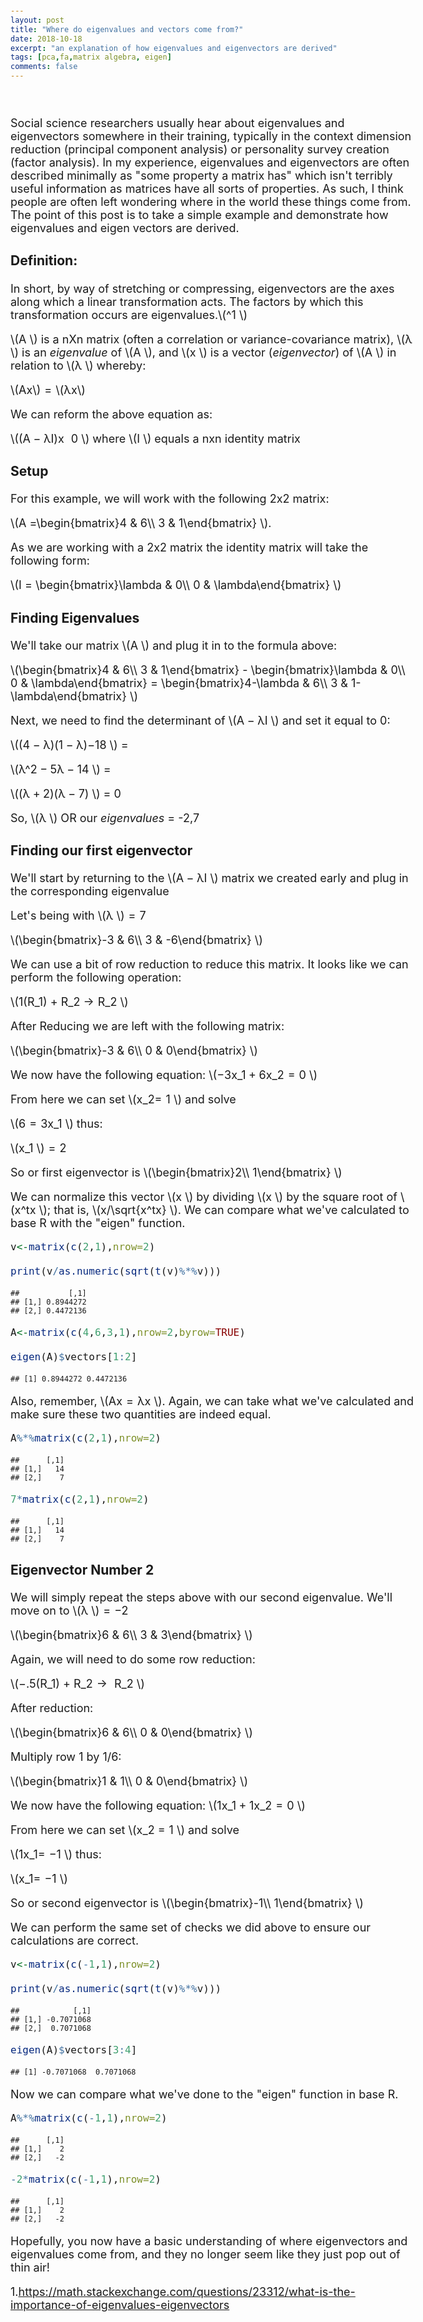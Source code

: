 ```yaml
---
layout: post
title: "Where do eigenvalues and vectors come from?"
date: 2018-10-18
excerpt: "an explanation of how eigenvalues and eigenvectors are derived"
tags: [pca,fa,matrix algebra, eigen]
comments: false
---
```


<style type="text/css">

h1.title {
  font-size: 38px;
  color: Black;
  font-face: Bold;
}

body, td {
   font-size: 18px;
}
code.r{
  font-size: 16px;
}
pre {
  font-size: 14px
}
</style>
<br>

Social science researchers usually hear about eigenvalues and eigenvectors somewhere in their training, typically in the context dimension reduction (principal component analysis) or personality survey creation (factor analysis). In my experience, eigenvalues and eigenvectors are often described minimally as "some property a matrix has" which isn't terribly useful information as matrices have all sorts of properties. As such, I think people are often left wondering where in the world these things come from. The point of this post is to take a simple example and demonstrate how eigenvalues and eigen vectors are derived.

### **Definition:**

In short, by way of stretching or compressing, eigenvectors are the axes along which a linear transformation acts. The factors by which this transformation occurs are eigenvalues.\\(^1 \\) 

\\(A \\) is a nXn matrix (often a correlation or variance-covariance matrix), \\(λ \\) is an *eigenvalue* of \\(A \\), and \\(x \\) is a vector (*eigenvector*) of \\(A \\) in relation to \\(λ \\) whereby:

\\(Ax\\) = \\(λx\\)

We can reform the above equation as:

\\((A − λI)x  0 \\) where \\(I \\) equals a nxn identity matrix

### **Setup**

For this example, we will work with the following 2x2 matrix:

\\(A =\\begin{bmatrix}4 & 6\\\\ 3 & 1\\end{bmatrix} \\).

As we are working with a 2x2 matrix the identity matrix will take the following form:

\\(I = \\begin{bmatrix}\\lambda & 0\\\\ 0 & \\lambda\\end{bmatrix} \\)

### **Finding Eigenvalues**

We'll take our matrix \\(A \\) and plug it in to the formula above:

\\(\\begin{bmatrix}4 & 6\\\\ 3 & 1\\end{bmatrix} - \\begin{bmatrix}\\lambda & 0\\\\ 0 & \\lambda\\end{bmatrix} = \\begin{bmatrix}4-\\lambda & 6\\\\ 3 & 1-\\lambda\\end{bmatrix} \\)

Next, we need to find the determinant of \\(A − λI \\) and set it equal to 0:

\\((4 − λ)(1 − λ)−18 \\) = <br />

\\(λ^2 − 5λ − 14 \\) = <br />

\\((λ + 2)(λ − 7) \\) = 0

So, \\(λ \\) OR our *eigenvalues* = -2,7

### **Finding our first eigenvector**

We'll start by returning to the \\(A − λI \\) matrix we created early and plug in the corresponding eigenvalue

Let's being with \\(λ \\) = 7

\\(\\begin{bmatrix}-3 & 6\\\\ 3 & -6\\end{bmatrix} \\)

We can use a bit of row reduction to reduce this matrix. It looks like we can perform the following operation: <br />

\\(1(R_1) + R_2 → R_2 \\)

After Reducing we are left with the following matrix: <br />

\\(\\begin{bmatrix}-3 & 6\\\\ 0 & 0\\end{bmatrix} \\)

We now have the following equation: \\(−3x_1 + 6x_2 = 0 \\)

From here we can set \\(x_2= 1 \\) and solve

\\(6 = 3x_1 \\) thus:

\\(x_1 \\) = 2

So or first eigenvector is \\(\\begin{bmatrix}2\\\\ 1\\end{bmatrix} \\)

We can normalize this vector \\(x \\) by dividing \\(x \\) by the square root of \\(x^tx \\); that is, \\(x/\\sqrt{x^tx} \\). We can compare what we've calculated to base R with the "eigen" function.

``` r
v<-matrix(c(2,1),nrow=2)

print(v/as.numeric(sqrt(t(v)%*%v)))
```

    ##           [,1]
    ## [1,] 0.8944272
    ## [2,] 0.4472136

``` r
A<-matrix(c(4,6,3,1),nrow=2,byrow=TRUE)

eigen(A)$vectors[1:2]
```

    ## [1] 0.8944272 0.4472136

Also, remember, \\(Ax = λx \\). Again, we can take what we've calculated and make sure these two quantities are indeed equal.

``` r
A%*%matrix(c(2,1),nrow=2)
```

    ##      [,1]
    ## [1,]   14
    ## [2,]    7

``` r
7*matrix(c(2,1),nrow=2)
```

    ##      [,1]
    ## [1,]   14
    ## [2,]    7

### **Eigenvector Number 2**

We will simply repeat the steps above with our second eigenvalue. We'll move on to \\(λ \\) = −2

\\(\\begin{bmatrix}6 & 6\\\\ 3 & 3\\end{bmatrix} \\)

Again, we will need to do some row reduction:

\\(−.5(R_1) + R_2 →  R_2 \\)

After reduction: <br />

\\(\\begin{bmatrix}6 & 6\\\\ 0 & 0\\end{bmatrix} \\)

Multiply row 1 by 1/6:

\\(\\begin{bmatrix}1 & 1\\\\ 0 & 0\\end{bmatrix} \\)

We now have the following equation: \\(1x_1 + 1x_2 = 0 \\)

From here we can set \\(x_2 = 1 \\) and solve

\\(1x_1= −1 \\) thus:

\\(x_1= −1 \\)

So or second eigenvector is \\(\\begin{bmatrix}-1\\\\ 1\\end{bmatrix} \\)

We can perform the same set of checks we did above to ensure our calculations are correct.

``` r
v<-matrix(c(-1,1),nrow=2)

print(v/as.numeric(sqrt(t(v)%*%v)))
```

    ##            [,1]
    ## [1,] -0.7071068
    ## [2,]  0.7071068

``` r
eigen(A)$vectors[3:4]
```

    ## [1] -0.7071068  0.7071068

Now we can compare what we've done to the "eigen" function in base R.

``` r
A%*%matrix(c(-1,1),nrow=2)
```

    ##      [,1]
    ## [1,]    2
    ## [2,]   -2

``` r
-2*matrix(c(-1,1),nrow=2)
```

    ##      [,1]
    ## [1,]    2
    ## [2,]   -2

Hopefully, you now have a basic understanding of where eigenvectors and eigenvalues come from, and they no longer seem like they just pop out of thin air!

1.<https://math.stackexchange.com/questions/23312/what-is-the-importance-of-eigenvalues-eigenvectors>
